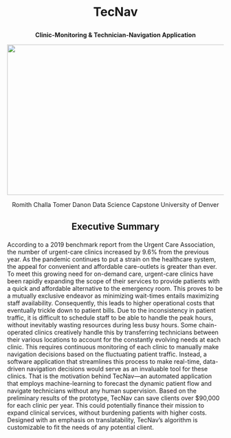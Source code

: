 # <p align="center"> TecNav
<p align="center">
<b>Clinic-Monitoring & Technician-Navigation Application</b>
</p>
<p align="center">
  <img 
    width="550"
    height="350"
    src="https://user-images.githubusercontent.com/79323360/170838284-edba9418-8f2b-4ca1-a880-db3651fbe247.png"
  >
</p>
<p align="center">
Romith Challa</b>
Tomer Danon</b>
Data Science Capstone</b>
University of Denver</b>
</p>

## <p align="center"> Executive Summary
According to a 2019 benchmark report from the Urgent Care Association, the number of urgent-care clinics increased by 9.6% from the previous year. As the pandemic continues to put a strain on the healthcare system, the appeal for convenient and affordable care-outlets is greater than ever. To meet this growing need for on-demand care, urgent-care clinics have been rapidly expanding the scope of their services to provide patients with a quick and affordable alternative to the emergency room. This proves to be a mutually exclusive endeavor as minimizing wait-times entails maximizing staff availability. Consequently, this leads to higher operational costs that eventually trickle down to patient bills. Due to the inconsistency in patient traffic, it is difficult to schedule staff to be able to handle the peak hours, without inevitably wasting resources during less busy hours. Some chain-operated clinics creatively handle this by transferring technicians between their various locations to account for the constantly evolving needs at each clinic. This requires continuous monitoring of each clinic to manually make navigation decisions based on the fluctuating patient traffic. Instead, a software application that streamlines this process to make real-time, data-driven navigation decisions would serve as an invaluable tool for these clinics. That is the motivation behind TecNav—an automated application that employs machine-learning to forecast the dynamic patient flow and navigate technicians without any human supervision. Based on the preliminary results of the prototype, TecNav can save clients over $90,000 for each clinic per year. This could potentially finance their mission to expand clinical services, without burdening patients with higher costs. Designed with an emphasis on translatability, TecNav’s algorithm is customizable to fit the needs of any potential client.

